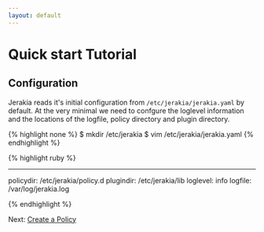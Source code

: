 ```yaml
---
layout: default
---
```


# Quick start Tutorial

## Configuration

Jerakia reads it's initial configuration from `/etc/jerakia/jerakia.yaml` by default.  At the very minimal we need to confgure the loglevel information and the locations of the logfile, policy directory and plugin directory.

{% highlight none %}
$ mkdir /etc/jerakia
$ vim /etc/jerakia/jerakia.yaml 
{% endhighlight %}

  

{% highlight ruby %}

---
policydir: /etc/jerakia/policy.d
plugindir: /etc/jerakia/lib
loglevel: info
logfile: /var/log/jerakia.log

{% endhighlight %}


Next: [Create a Policy](/tutorial/policy)
